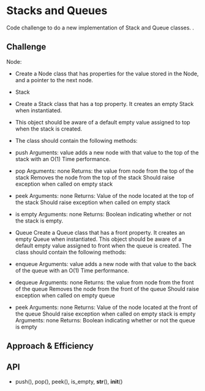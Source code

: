 # Stacks and Queues
<!-- Short summary or background information -->

Code challenge to do a new implementation of Stack and Queue classes.
.
## Challenge
<!-- Description of the challenge -->

Node:
- Create a Node class that has properties for the value stored in the Node, and a pointer to the next node.

- Stack
- Create a Stack class that has a top property. It creates an empty Stack when instantiated.
- This object should be aware of a default empty value assigned to top when the stack is created.
- The class should contain the following methods:

- push
Arguments: value
adds a new node with that value to the top of the stack with an O(1) Time performance.

- pop
Arguments: none
Returns: the value from node from the top of the stack
Removes the node from the top of the stack
Should raise exception when called on empty stack

- peek
Arguments: none
Returns: Value of the node located at the top of the stack
Should raise exception when called on empty stack

- is empty
Arguments: none
Returns: Boolean indicating whether or not the stack is empty.

- Queue
Create a Queue class that has a front property. It creates an empty Queue when instantiated.
This object should be aware of a default empty value assigned to front when the queue is created.
The class should contain the following methods:

- enqueue
Arguments: value
adds a new node with that value to the back of the queue with an O(1) Time performance.

- dequeue
Arguments: none
Returns: the value from node from the front of the queue
Removes the node from the front of the queue
Should raise exception when called on empty queue

- peek
Arguments: none
Returns: Value of the node located at the front of the queue
Should raise exception when called on empty stack
is empty
Arguments: none
Returns: Boolean indicating whether or not the queue is empty

## Approach & Efficiency
<!-- What approach did you take? Why? What is the Big O space/time for this approach? -->

## API
<!-- Description of each method publicly available to your Stack and Queue-->

- push(), pop(), peek(), is_empty, __str__(), __init__()
